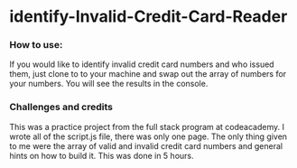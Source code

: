 # identify-Invalid-Credit-Card-Reader

###  How to use:
If you would like to identify invalid credit card numbers and who issued them, just clone to to your machine and swap out the array of numbers for your numbers.  You will see the results in the console.

### Challenges and credits
This was a practice project from the full stack program at codeacademy.  I wrote all of the script.js file, there was only one page. The only thing given to me were the array of valid and invalid credit card numbers and general hints on how to build it.  This was done in 5 hours.
